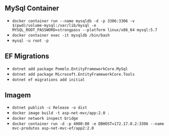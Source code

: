 ## MySql Container

* ```docker container run --name mysqldb -d -p 3306:3306 -v $(pwd)/volume-mysql:/var/lib/mysql -e MYSQL_ROOT_PASSWORD=strongpass --platform linux/x86_64 mysql:5.7```
* ```docker container exec -it mysqldb /bin/bash```
* ```mysql -u root -p```

## EF Migrations

* ```dotnet add package Pomelo.EntityFrameworkCore.MySql```
* ```dotnet add package Microsoft.EntityFrameworkCore.Tools```
* ```dotnet ef migrations add initial```

## Imagem

* ```dotnet publish -c Release -o dist```
* ```docker image build -t asp-net-mvc/app:2.0 .```
* ```docker network inspect bridge```
* ```docker container run -d -p 4000:80 -e DBHOST=172.17.0.2:3306 --name mvc-produtos asp-net-mvc-ef/app2:2.0```